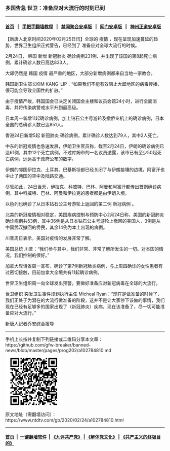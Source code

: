 ### 多国告急 世卫：准备应对大流行的时刻已到
------------------------

#### [首页](https://github.com/gfw-breaker/banned-news/blob/master/README.md) &nbsp;&nbsp;|&nbsp;&nbsp; [手把手翻墙教程](https://github.com/gfw-breaker/guides/wiki) &nbsp;&nbsp;|&nbsp;&nbsp; [禁闻聚合安卓版](https://github.com/gfw-breaker/bn-android) &nbsp;&nbsp;|&nbsp;&nbsp; [网门安卓版](https://github.com/oGate2/oGate) &nbsp;&nbsp;|&nbsp;&nbsp; [神州正道安卓版](https://github.com/SzzdOgate/update) 



<div><div class="post_content" itemprop="articleBody">
 <p>
  【新唐人北京时间2020年02月25日讯】全球的
  <ok href="https://www.ntdtv.com/gb/疫情.htm">
   疫情
  </ok>
  ，现在呈现加速蔓延的趋势，世界卫生组织正式警告，已经到了 准备应对全球大流行的时候。
 </p>
 <p>
  2月24日，
  <ok href="https://www.ntdtv.com/gb/韩国.htm">
   韩国
  </ok>
  新增
  <ok href="https://www.ntdtv.com/gb/新冠肺炎.htm">
   新冠肺炎
  </ok>
  确诊病例231例、并出现了该国的第8起死亡病例，累计确诊人数已高达833人。
 </p>
 <p>
  大邱仍然是
  <ok href="https://www.ntdtv.com/gb/韩国.htm">
   韩国
  </ok>
  <ok href="https://www.ntdtv.com/gb/疫情.htm">
   疫情
  </ok>
  最严重的地区，大部分新增病例都来自当地一家教会。
 </p>
 <p>
  韩国副卫生部长KIM KANG-LIP：“如果我们不能有效阻止大邱地区的病毒传播，很可能会导致全国性的扩散。”
 </p>
 <p>
  由于疫情严峻，韩国国会已决定关闭国会主楼和议员会馆24小时，进行全面消毒，并将传染病警戒水平升到最高级。
 </p>
 <p>
  日本周一新增11起确诊病例，加上钻石公主号游轮及撤侨专机上的确诊病例，日本全国的总确诊人数已达851人。
 </p>
 <p>
  香港24日新增5起
  <ok href="https://www.ntdtv.com/gb/新冠肺炎.htm">
   新冠肺炎
  </ok>
  确诊病例，累计确诊人数达到79人，其中2人死亡。
 </p>
 <p>
  中东的新冠疫情也急速发展，伊朗卫生官员称，截至2月24日，伊朗的确诊病例已达61例，其中12个死亡病例。不过库姆市的一名议员透露，该市已有至少50起死亡病例，远远高于政府公布的数字。
 </p>
 <p>
  伊朗的邻国伊拉克、土耳其、巴基斯坦都已经关闭了与伊朗接壤的边境，阿富汗也中止了两国的空中及陆路交通。
 </p>
 <p>
  尽管如此，24日当天，伊拉克、科威特、巴林、阿曼和阿富汗都传出首例确诊病例，其中科威特、巴林、阿曼和伊拉克的患者都是由伊朗入境。
 </p>
 <p>
  以色列也确诊了从日本钻石公主号游轮上返回的第二例
  <ok href="https://www.ntdtv.com/gb/新冠病例.htm">
   新冠病例
  </ok>
  。
 </p>
 <p>
  北美的新冠疫情相对稳定，美国疾病控制与预防中心2月24日称，美国的新冠肺炎确诊病例共53例，其中36例是从日本钻石公主号游轮上撤回的美国人，3例是从中国武汉撤回的侨民，其余14例为本土出现的病例。
 </p>
 <p>
  川普周日表示，美国对疫情的发展非常了解。
 </p>
 <p>
  美国总统 川普：“我们参与其中，我们非常、非常了解所发生的一切。对本国的情况，我们控制的很好。”
 </p>
 <p>
  加拿大卑诗省周一宣布，确诊了第7例新冠肺炎病例，与上周四确诊的女性患者有过密切接触，目前加拿大全境共有11起确诊病例。
 </p>
 <p>
  世界卫生组织周一向全球发出预警，要做好准备应对新冠病毒在全球的大流行。
 </p>
 <p>
  世卫组织 突发卫生事件规划执行主任 Micheal Ryan：“现在是做准备的时候了，我们正处于为潜在的大流行做准备的阶段，这并不是让大家停下该做的事情，我们现在已经有足够多的国家出现了（新冠肺炎）疾病，现在该准备了，尽一切可能准备应对大流行。”
 </p>
 <p>
  新唐人记者乔安综合报导
 </p>
 <div class="single_ad">
 </div>
</div>
</div>
<hr/>
手机上长按并复制下列链接或二维码分享本文章：<br/>
https://github.com/gfw-breaker/banned-news/blob/master/pages/prog202/a102784810.md <br/>
<a href='https://github.com/gfw-breaker/banned-news/blob/master/pages/prog202/a102784810.md'><img src='https://github.com/gfw-breaker/banned-news/blob/master/pages/prog202/a102784810.md.png'/></a> <br/>
原文地址（需翻墙访问）：https://www.ntdtv.com/gb/2020/02/24/a102784810.html


------------------------
#### [首页](https://github.com/gfw-breaker/banned-news/blob/master/README.md) &nbsp;|&nbsp; [一键翻墙软件](https://github.com/gfw-breaker/nogfw/blob/master/README.md) &nbsp;| [《九评共产党》](https://github.com/gfw-breaker/9ping.md/blob/master/README.md#九评之一评共产党是什么) | [《解体党文化》](https://github.com/gfw-breaker/jtdwh.md/blob/master/README.md) | [《共产主义的终极目的》](https://github.com/gfw-breaker/gczydzjmd.md/blob/master/README.md)


<img src='http://gfw-breaker.win/banned-news/pages/prog202/a102784810.md' width='0px' height='0px'/>